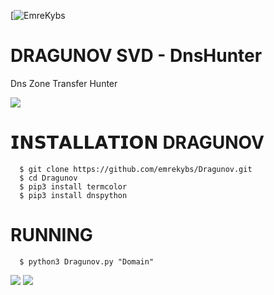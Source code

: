 [![EmreKybs](https://img.shields.io/badge/MadeBy-EmreKybs-blue)

# DRAGUNOV SVD - DnsHunter
Dns Zone Transfer Hunter

<img src="https://github.com/emrekybs/Dragunov/blob/main/1.jpg">

# 𝗜𝗡𝗦𝗧𝗔𝗟𝗟𝗔𝗧𝗜𝗢𝗡 DRAGUNOV

      $ git clone https://github.com/emrekybs/Dragunov.git
      $ cd Dragunov
      $ pip3 install termcolor
      $ pip3 install dnspython

# RUNNING
      $ python3 Dragunov.py "Domain"
<img src="https://github.com/emrekybs/Dragunov/blob/main/2.png">


<img src="https://github.com/emrekybs/Dragunov/blob/main/3.png">


